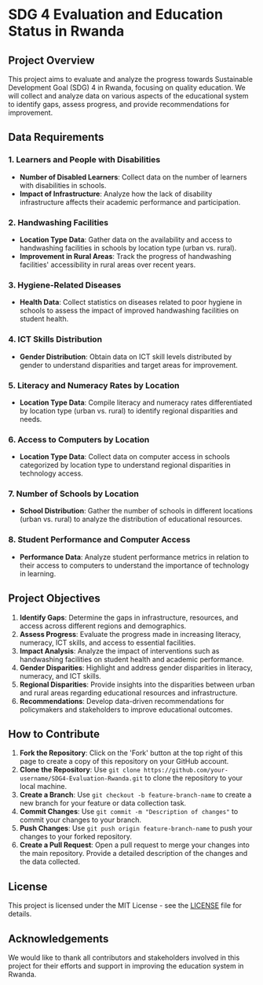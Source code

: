 # SDG 4 Evaluation and Education Status in Rwanda

## Project Overview

This project aims to evaluate and analyze the progress towards Sustainable Development Goal (SDG) 4 in Rwanda, focusing on quality education. We will collect and analyze data on various aspects of the educational system to identify gaps, assess progress, and provide recommendations for improvement.

## Data Requirements

### 1. Learners and People with Disabilities
- **Number of Disabled Learners**: Collect data on the number of learners with disabilities in schools.
- **Impact of Infrastructure**: Analyze how the lack of disability infrastructure affects their academic performance and participation.

### 2. Handwashing Facilities
- **Location Type Data**: Gather data on the availability and access to handwashing facilities in schools by location type (urban vs. rural).
- **Improvement in Rural Areas**: Track the progress of handwashing facilities' accessibility in rural areas over recent years.

### 3. Hygiene-Related Diseases
- **Health Data**: Collect statistics on diseases related to poor hygiene in schools to assess the impact of improved handwashing facilities on student health.

### 4. ICT Skills Distribution
- **Gender Distribution**: Obtain data on ICT skill levels distributed by gender to understand disparities and target areas for improvement.

### 5. Literacy and Numeracy Rates by Location
- **Location Type Data**: Compile literacy and numeracy rates differentiated by location type (urban vs. rural) to identify regional disparities and needs.

### 6. Access to Computers by Location
- **Location Type Data**: Collect data on computer access in schools categorized by location type to understand regional disparities in technology access.

### 7. Number of Schools by Location
- **School Distribution**: Gather the number of schools in different locations (urban vs. rural) to analyze the distribution of educational resources.

### 8. Student Performance and Computer Access
- **Performance Data**: Analyze student performance metrics in relation to their access to computers to understand the importance of technology in learning.

## Project Objectives

1. **Identify Gaps**: Determine the gaps in infrastructure, resources, and access across different regions and demographics.
2. **Assess Progress**: Evaluate the progress made in increasing literacy, numeracy, ICT skills, and access to essential facilities.
3. **Impact Analysis**: Analyze the impact of interventions such as handwashing facilities on student health and academic performance.
4. **Gender Disparities**: Highlight and address gender disparities in literacy, numeracy, and ICT skills.
5. **Regional Disparities**: Provide insights into the disparities between urban and rural areas regarding educational resources and infrastructure.
6. **Recommendations**: Develop data-driven recommendations for policymakers and stakeholders to improve educational outcomes.

## How to Contribute

1. **Fork the Repository**: Click on the 'Fork' button at the top right of this page to create a copy of this repository on your GitHub account.
2. **Clone the Repository**: Use `git clone https://github.com/your-username/SDG4-Evaluation-Rwanda.git` to clone the repository to your local machine.
3. **Create a Branch**: Use `git checkout -b feature-branch-name` to create a new branch for your feature or data collection task.
4. **Commit Changes**: Use `git commit -m "Description of changes"` to commit your changes to your branch.
5. **Push Changes**: Use `git push origin feature-branch-name` to push your changes to your forked repository.
6. **Create a Pull Request**: Open a pull request to merge your changes into the main repository. Provide a detailed description of the changes and the data collected.

## License

This project is licensed under the MIT License - see the [LICENSE](LICENSE) file for details.

## Acknowledgements

We would like to thank all contributors and stakeholders involved in this project for their efforts and support in improving the education system in Rwanda.

